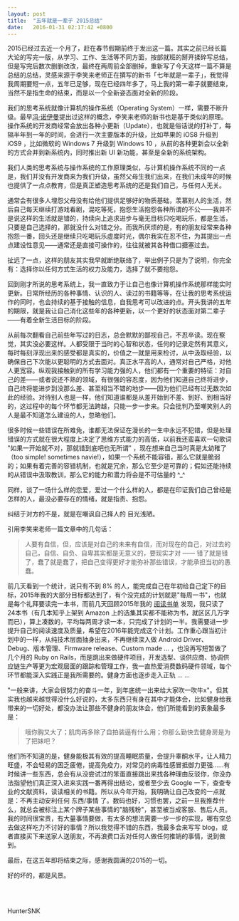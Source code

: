```yaml
---
layout: post
title:  "五年就是一辈子 2015总结"
date:   2016-01-31 02:17:42 +0800
---
```

2015已经过去近一个月了，赶在春节假期前终于发出这一篇。其实之前已经长篇大论的写完一版，从学习、工作、生活等不同方面，按部就班的掰开揉碎写总结，但是写完后数次删删改改，最终在两周前全部删掉，重新写了今天这样一篇不算是总结的总结，灵感来源于李笑来老师正在撰写的新书「七年就是一辈子」，我觉得我周期要短一点，五年已足够，现在已经四年多了，马上我的第一辈子就要结束，当然不是指生命的结束，而是以一个全新姿态面对全新的阶段。



我们的思考系统就像计算机的操作系统（Operating System）一样，需要不断升级。最早[冯·诺伊曼](https://zh.wikipedia.org/zh/%E7%BA%A6%E7%BF%B0%C2%B7%E5%86%AF%C2%B7%E8%AF%BA%E4%BC%8A%E6%9B%BC)提出过这样的概念，李笑来老师的新书也是基于类似的原理。操作系统的开发商经常会放出各种小更新（Update），也就是俗话说的打补丁，每隔半年到一年的时间，会进行一次主要版本的升级，比如苹果的 iOS8 升级到 iOS9 ，比如微软的 Windows 7 升级到 Windows 10 ，从前的各种更新会以全新的方式合并到新系统内，同时推出新 UI 新功能，甚至是全新的系统架构。



我们人类的思考系统与操作系统的工作原理类似，与计算机操作系统不同的一点是，我们并没有开发商来为我们升级，虽然父母生我们出来，在我们未成年的时候也提供了一点点教育，但是真正塑造思考系统的还是我们自己，与任何人无关。<br>

通常会有很多人埋怨父母没有给他们提供足够好的物质基础，羡慕别人的生活，然后自己每天继续打游戏看剧，混吃等死，抱怨生活抱怨各种所谓的不公——我并不是说这样的生活就是错的，持续向上追求进步与毫无目标只吃喝玩乐，都是生活，只要是自己选择的，那就没什么对错之分。而我所厌烦的是，有的朋友经常来各种抱怨一番，回头还是继续只吃喝玩乐虚度时光，偶尔我实在忍不住，为其提出一点点建设性意见——通常还是直接可操作的，往往就被其各种借口搪塞过去。



扯远了一点，这样的朋友其实我早就断绝联络了，举出例子只是为了说明，你完全有：选择你以任何方式生活的权力及能力，选择了就不要抱怨。



回到刚才所说的思考系统上，我一直致力于让自己也像计算机操作系统那样能实时更新。日常所经历的各种事情、认识的人、读过的书籍等等，在让我的思考系统运作的同时，也会持续的基于接触的信息，自我思考可以改进的点。开头我讲的五年的期限，就是我让自己消化这些年的各种更新，以一个更好的状态面对第二辈子——有着全新生活目标的阶段。



从前每次翻看自己前些年写过的日志，总会默默的鄙视自己，不忍卒读。现在察觉，其实没必要这样。人都受限于当时的心智和状态，任何的记录定然有其意义，每时每刻浮现出来的感受都是真实的，价值之一就是用来检讨，从中汲取经验，以确保自己下次能以更聪明的方式去面对。真正水平高的人，通常对自己严格，对他人更宽容。纵观我接触到的所有学习能力强的人，他们都有一个重要的特征：对自己的差——或者说还不熟的领域，有很强的容忍度，因为他们知道自己终将进步，自己终将能进步到没那么差、甚至相当不错的地步——因为他们已经有过无数次如此的经验。对待别人也是一样，他们知道谁都是从差开始到不差、到好、到相当好的，这过程中的每个环节都无法跨越，只能一步一步来。只会批判乃至嘲笑别人的人是最不知道怎么建设的人，忽略他们。



很多时候一些错误在所难免，谁都无法保证在漫长的一生中永远不犯错，但是处理错误的方式就在很大程度上决定了思维方式能力的高低，以前我还蛮喜欢一句歌词 "如果一开始就不对，那就错到底吧也无所谓" ，现在想来自己当时真是太幼稚了（too simple! sometimes navie!），如果一个系统不能容错，那么它就是脆弱的；如果有着完善的容错机制，也就是冗余，那么它至少是可靠的；假如还能持续的从错误中汲取教训，那么它的能力和潜力将会是不可估量的 ^_^



同样，谈了一场什么样的恋爱，爱过一个什么样的人，都是在印证我们自己曾经是怎样的人，最没必要存在的情绪，就是指责、抱怨。<br>

纠结于对方的不是，就是在嘲讽自己择人的 目光浅陋。



引用李笑来老师一篇文章中的几句话：

> 人要有自信，但，应该是对自己的未来有自信，而对现在的自己，对过去的自己，自信、自负、自卑其实都是无意义的，要现实才对 —— 错了就是错了，蠢了就是蠢了，把自己变得更好才能弥补那些错误，才能承担当初的愚蠢。



前几天看到一个统计，说只有不到 8% 的人，能完成自己在年初给自己定下的目标，2015年我的大部分目标都达到了，有个没完成的计划就是"每周一书"，也就是每个礼拜要读完一本书，而前几天回顾2015年我的 [阅读书单](https://huntersnk.com/20160102/) 发现，我只读了24本书（有几本知乎上架到 Amazon 上的选集其实都不能称为书，就区区几万字而已），算上凑数的，平均每两周才读一本，只完成了计划的一半。我需要进一步提升自己的阅读速度及质量，希望在2016年能完成这个计划。工作重心跟当初计划中的一样，从纯技术层面抽身出来，不再继续深入做 Android Driver、Debug、版本管理、Firmware release、Custom made ... ，也没再写短暂做了几个月的 Ruby on Rails，而是跳出来做硬件项目，开发选型、谈供应商、协调供应链生产等更为宏观层面的跟踪和管理工作，我一直热爱消费数码硬件领域，每个环节都能深入实践正是我所需要的。健身方面也逐步走入正轨  ... ...



"一般来讲，大家会很努力的奋斗一年，到年底统一出来给大家吹一吹牛x"。但其实我也越来越觉得没什么好说的，太多东西只有身在其中才能体会，比如健身给我带来的一切好处，都没办法让那些不健身的朋友体会，他们所能看到的表象最多是：



> 哦你胸又大了；肌肉再多除了自拍装逼有什么用；你那么勤快去健身房是为了把妹吧？



他们所不知道的是，健身能极其有效的提高睡眠质量，会提升睾酮水平，让人精力旺盛，不会轻易的困乏疲倦，提高免疫力，对常见的病毒性感冒抵御力更强......有时候讲一些东西，总会有从没尝试过的笨蛋直接跳出来找各种理由反驳你，你没办法指望他们真正深入进来实践一番再得出结论，或者至少去 Google 一下，查查专业的文献资料，读读相关的书籍。所以从今年开始，我明确让自己改变的一点就是：不再主动安利任何 东西/事情 了。数码也好，习惯也罢，之前一旦我推荐什么，就总会被标注上某个牌子某些事情的"脑残粉"，甚至被当成客服、售后人员。我的时间很宝贵，有大量事情要做，有太多的想法需要一步一步的实现，哪有空总去做这样吃力不讨好的事情？所以我觉得不错的东西，我最多会来写写 blog，或者直接买下来送家人送朋友，不再浪费口舌对任何人做任何推销的事情，说到做到。



最后，在这五年即将结束之际，感谢我圆满的2015的一切。<br>

好的坏的，都是风景。

<br><br>





HunterSNK<br>

